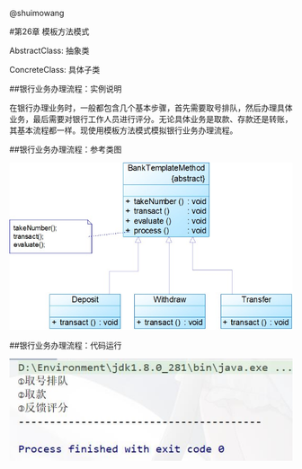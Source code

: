 @shuimowang

#第26章 模板方法模式

AbstractClass: 抽象类

ConcreteClass:  具体子类

##银行业务办理流程：实例说明

  在银行办理业务时，一般都包含几个基本步骤，首先需要取号排队，然后办理具体业务，最后需要对银行工作人员进行评分。无论具体业务是取款、存款还是转账，其基本流程都一样。现使用模板方法模式模拟银行业务办理流程。

##银行业务办理流程：参考类图

![Image text](https://github.com/shuimowang/shejimoshi/blob/main/Picture/templatemethod1.jpg)

##银行业务办理流程：代码运行

![Image text](https://github.com/shuimowang/shejimoshi/blob/main/Picture/templatemethod2.jpg)
